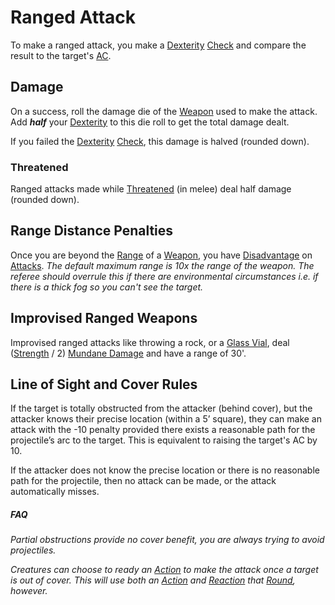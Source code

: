 # Ranged Attack
To make a ranged attack, you make a [Dexterity](../Player%20Characters/Chosen%20Statistics/Dexterity.md) [Check](Check.md) and compare the result to the target's [AC](../Player%20Characters/Derived%20Statistics/Armor%20Class.md). 
## Damage
On a success, roll the damage die of the [Weapon](../Items/Equipment/Weapons.md) used to make the attack. Add ***half*** your [Dexterity](../Player%20Characters/Chosen%20Statistics/Dexterity.md) to this die roll to get the total damage dealt.

If you failed the [Dexterity](../Player%20Characters/Chosen%20Statistics/Dexterity.md) [Check](Check.md), this damage is halved (rounded down).
### Threatened
Ranged attacks made while [Threatened](../Conditions/Threatened.md) (in melee) deal half damage (rounded down).
## Range Distance Penalties
Once you are beyond the [Range](../Items/Equipment/Individual%20Item%20Cards/Weapons/Weapon%20Properties/Ranged%20Property.md) of a [Weapon](../Items/Equipment/Weapons.md), you have [Disadvantage](Dice%20Rolls/Disadvantage.md) on [Attacks](Attack.md).
*The default maximum range is 10x the range of the weapon. The referee should overrule this if there are environmental circumstances i.e. if there is a thick fog so you can't see the target.*
## Improvised Ranged Weapons
Improvised ranged attacks like throwing a rock, or a [Glass Vial](../Items/Equipment/Individual%20Item%20Cards/Gear/10%20Coins/Glass%20Vial.md), deal ([Strength](../Player%20Characters/Chosen%20Statistics/Strength.md) / 2) [Mundane Damage](../Damage%20Types/Mundane%20Damage.md) and have a range of 30'.
## Line of Sight and Cover Rules
If the target is totally obstructed from the attacker (behind cover), but the attacker knows their precise location (within a 5’ square), they can make an attack with the -10 penalty provided there exists a reasonable path for the projectile’s arc to the target. This is equivalent to raising the target's AC by 10.

If the attacker does not know the precise location or there is no reasonable path for the projectile, then no attack can be made, or the attack automatically misses.
##### FAQ
*Partial obstructions provide no cover benefit, you are always trying to avoid projectiles.*

*Creatures can choose to ready an [Action](Action.md) to make the attack once a target is out of cover. This will use both an [Action](Action.md) and [Reaction](Reaction.md) that [Round](Round.md), however.*